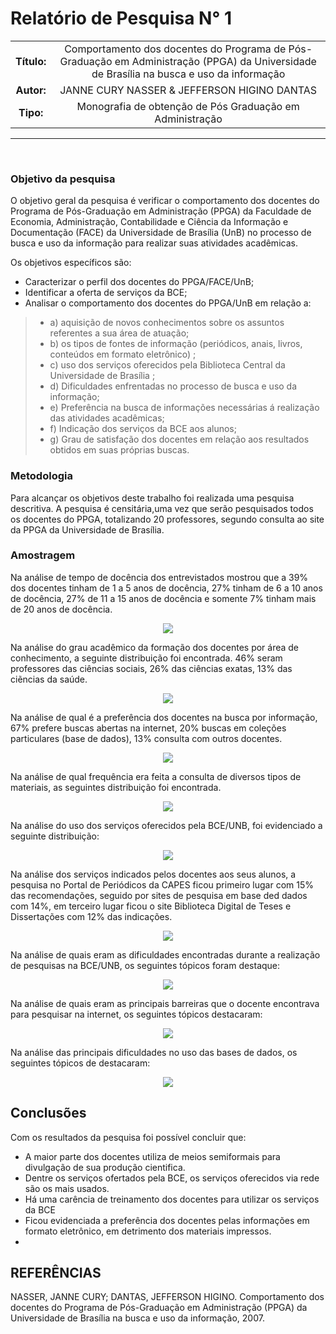 # Relatório de Pesquisa N° 1

| | |
|:-:| :-: |
| **Título:** | Comportamento dos docentes do Programa de Pós-Graduação em Administração (PPGA) da Universidade de Brasília na busca e uso da informação |
| **Autor:** | JANNE CURY NASSER & JEFFERSON HIGINO DANTAS |
| **Tipo:** | Monografia de obtenção de Pós Graduação  em  Administração  |
___
<br/>

### **Objetivo da pesquisa**

O  objetivo  geral  da  pesquisa  é  verificar  o  comportamento  dos  docentes  do  Programa de Pós-Graduação em Administração (PPGA) da Faculdade de Economia, Administração,  Contabilidade  e  Ciência  da  Informação  e  Documentação  (FACE)  da  Universidade  de  Brasília  (UnB)  no  processo  de  busca  e  uso  da  informação  para  realizar suas atividades acadêmicas. 

Os objetivos específicos são:
* Caracterizar o perfil dos docentes do PPGA/FACE/UnB; 
* Identificar a oferta de serviços da BCE; 
* Analisar o comportamento dos docentes do PPGA/UnB em relação a: 
> * a) aquisição  de  novos  conhecimentos  sobre  os  assuntos  referentes  a  sua  área de atuação; 
> * b)  os  tipos  de  fontes  de  informação  (periódicos,  anais,  livros,  conteúdos  em  formato eletrônico) ; 
> * c)  uso  dos  serviços  oferecidos  pela  Biblioteca  Central  da  Universidade  de  Brasília ; 
> * d) Dificuldades enfrentadas no processo de busca e uso da informação;
> * e)  Preferência  na  busca  de  informações  necessárias  á  realização    das  atividades acadêmicas;
> * f) Indicação dos serviços da BCE aos alunos;
> * g)  Grau  de  satisfação  dos  docentes  em  relação  aos  resultados  obtidos  em  suas próprias buscas. 

### **Metodologia**

Para alcançar os objetivos deste trabalho foi realizada uma pesquisa descritiva. A pesquisa é censitária,uma vez que serão pesquisados todos os docentes do PPGA, totalizando 20 professores, segundo consulta ao site da PPGA da Universidade de Brasília.

### **Amostragem**

Na análise de tempo de docência dos entrevistados mostrou que a 39% dos docentes tinham de 1 a 5 anos de docência, 27% tinham de 6 a 10 anos de docência, 27% de 11 a 15 anos de docência e somente 7% tinham mais de 20 anos de docência.

<p align="center">
  <img src="../docs/assets/images/print_screen/user-profile-search-5.1.png">
</p>

Na análise do grau acadêmico da formação dos docentes por área de conhecimento, a seguinte distribuição foi encontrada. 46% seram professores das ciências sociais, 26% das ciências exatas, 13% das ciẽncias da saúde. 

<p align="center">
  <img src="../docs/assets/images/print_screen/user-profile-search-5.2.png">
</p>

Na análise de qual é a preferência dos docentes na busca por informação, 67% prefere buscas abertas na internet, 20% buscas em coleções particulares (base de dados), 13% consulta com outros docentes. 

<p align="center">
  <img src="../docs/assets/images/print_screen/user-profile-search-5.3.png">
</p>

Na análise de qual frequência era feita a consulta de diversos tipos de materiais, as seguintes distribuição foi encontrada.

<p align="center">
  <img src="../docs/assets/images/print_screen/user-profile-search-5.4.png">
</p>

Na análise do uso dos serviços oferecidos pela BCE/UNB, foi evidenciado a seguinte distribuição:

<p align="center">
  <img src="../docs/assets/images/print_screen/user-profile-search-5.5.png">
</p>

Na análise dos serviços indicados pelos docentes aos seus alunos, a pesquisa no Portal de Periódicos da CAPES ficou primeiro lugar com 15% das recomendações, seguido por sites de pesquisa em base ded dados com 14%, em terceiro lugar ficou o site Biblioteca Digital de Teses e Dissertações com 12% das indicações. 

<p align="center">
  <img src="../docs/assets/images/print_screen/user-profile-search-5.6.png">
</p>

Na análise de quais eram as dificuldades encontradas durante a realização de pesquisas na BCE/UNB, os seguintes tópicos foram destaque:

<p align="center">
  <img src="../docs/assets/images/print_screen/user-profile-search-5.7.png">
</p>

Na análise de quais eram as principais barreiras que o docente encontrava para pesquisar na internet, os seguintes tópicos destacaram:

<p align="center">
  <img src="../docs/assets/images/print_screen/user-profile-search-5.8.png">
</p>

Na análise das principais dificuldades no uso das bases de dados, os seguintes tópicos de destacaram:

<p align="center">
  <img src="../docs/assets/images/print_screen/user-profile-search-5.9.png">
</p>



## Conclusões

Com os resultados da pesquisa foi possível concluir que:
* A maior  parte  dos docentes utiliza de meios semiformais para divulgação de sua produção cientifica.
* Dentre os serviços ofertados pela BCE, os serviços oferecidos via rede são os mais usados.
* Há uma carência de treinamento dos docentes para utilizar os serviços da BCE
* Ficou  evidenciada  a  preferência  dos  docentes  pelas  informações  em  formato  eletrônico,  em  detrimento  dos materiais impressos.
* 

## REFERÊNCIAS

NASSER, JANNE CURY; DANTAS, JEFFERSON HIGINO. Comportamento dos docentes do Programa de Pós-Graduação em Administração (PPGA) da Universidade de Brasília na busca e uso da informação, 2007.